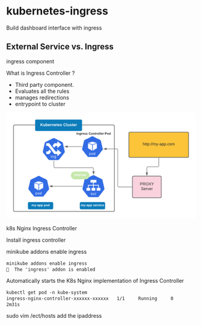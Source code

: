 # kubernetes-ingress
Build dashboard interface with ingress

## External Service vs. Ingress

ingress component

What is Ingress Controller ?
- Third party component.
- Evaluates all the rules
- manages redirections
- entrypoint to cluster

![Optional Text](image/Ingress.png)

k8s Nginx Ingress Controller

Install ingress controller

minikube addons enable ingress
```commandline
minikube addons enable ingress
🌟  The 'ingress' addon is enabled
```

Automatically starts the K8s Nginx implementation of Ingress Controller


```commandline
kubectl get pod -n kube-system
ingress-nginx-controller-xxxxxx-xxxxxx   1/1     Running     0          2m31s
```

sudo vim /ect/hosts
add the ipaddress 

